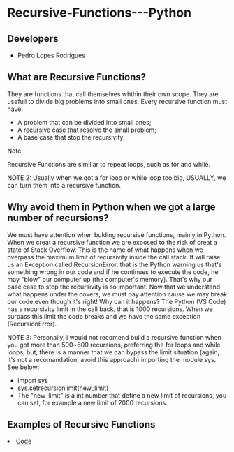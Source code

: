# Recursive-Functions---Python


## Developers

* Pedro Lopes Rodrigues


## What are Recursive Functions?

They are functions that call themselves whthin their own scope.
They are usefull to divide big problems into small ones.
Every recursive function must have:
+ A problem that can be divided into small ones;
+ A recursive case that resolve the small problem;
+ A base case that stop the recursivity.

> [!NOTE]
> Recursive Functions are similiar to repeat loops, such as for and while.

NOTE 2: Usually when we got a for loop or while loop too big, USUALLY, we can turn them into a recursive function.


## Why avoid them in Python when we got a large number of recursions?
We must have attention when bulding recursive functions, mainly in Python. When we creat a recursive function we are exposed to the risk of creat a state of Stack Overflow. This is the name of what happens when we overpass the maximum limit of recursivity inside the call stack. It will raise us an Exception called RecursionError, that is the Python warning us that's something wrong in our code and if he continues to execute the code, he may "blow" our computer up (the computer's memory). That's why our base case to stop the recursivity is so important.
Now that we understand what happens under the covers, we must pay attention cause we may break our code even though it's right! Why can it happens? The Python (VS Code) has a recursivity limit in the call back, that is 1000 recursions. When we surpass this limit the code breaks and we have the same exception (RecursionError).

NOTE 3: Personally, i would not recomend build a recursive function when you got more than 500~600 recursions, preferring the for loops and while loops, but, there is a manner that we can bypass the limit situation (again, it's not a recomandation, avoid this approach) importing the module sys. See below:
+ import sys
+ sys.setrecursionlimit(new_limit)
+ The "new_limit" is a int number that define a new limit of recursions, you can set, for example a new limit of 2000 recursions.


## Examples of Recursive Functions

<li><a href="/src/"> Code</a></li>

